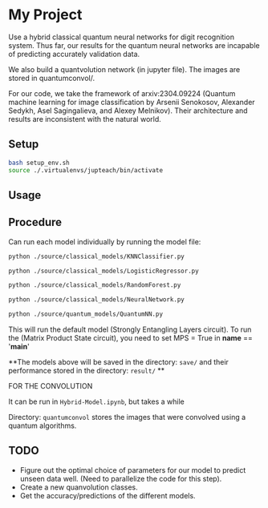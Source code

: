 # My Project

Use a hybrid classical quantum neural networks for digit recognition system. Thus far, our results for the quantum neural networks are incapable of predicting accurately validation data.

We also build a quantvolution network (in jupyter file). The images are stored in quantumconvol/.

For our code, we take the framework of arxiv:2304.09224 (Quantum machine learning for image classification by Arsenii Senokosov, Alexander Sedykh, Asel Sagingalieva, and Alexey Melnikov). Their architecture and results are inconsistent with the natural world.

## Setup

```bash
bash setup_env.sh
source ./.virtualenvs/jupteach/bin/activate
```


## Usage


## Procedure
Can run each model individually by running the model file:
```bash
python ./source/classical_models/KNNClassifier.py
```

```bash
python ./source/classical_models/LogisticRegressor.py
```

```bash
python ./source/classical_models/RandomForest.py
```


```bash
python ./source/classical_models/NeuralNetwork.py
```

```bash
python ./source/quantum_models/QuantumNN.py
```
This will run the default model (Strongly Entangling Layers circuit). To run the (Matrix Product State circuit), you need to set MPS = True in __name__ == '__main__'

**The models above will be saved in the directory: `save/` and their performance stored in the directory: `result/` **

FOR THE CONVOLUTION

It can be run in `Hybrid-Model.ipynb`, but takes a while

Directory:
`quantumconvol` stores the images that were convolved using a quantum algorithms.


## TODO
- Figure out the optimal choice of parameters for our model to predict unseen data well. (Need to parallelize the code for this step).
- Create a new quanvolution classes.
- Get the accuracy/predictions of the different models.

